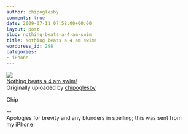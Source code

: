 ```yaml
---
author: chipoglesby
comments: true
date: 2009-07-11 07:58:00+00:00
layout: post
slug: nothing-beats-a-4-am-swim
title: Nothing beats a 4 am swim!
wordpress_id: 298
categories:
- iPhone
---
```


[![](http://farm3.static.flickr.com/2424/3708694555_202d063e55.jpg)](http://www.flickr.com/photos/chipoglesby/3708694555/)  
[Nothing beats a 4 am swim!](http://www.flickr.com/photos/chipoglesby/3708694555/)  
Originally uploaded by [chipoglesby](http://www.flickr.com/people/chipoglesby/)

Chip  
  
--  
Apologies for brevity and any blunders in spelling; this was sent from  
my iPhone  

